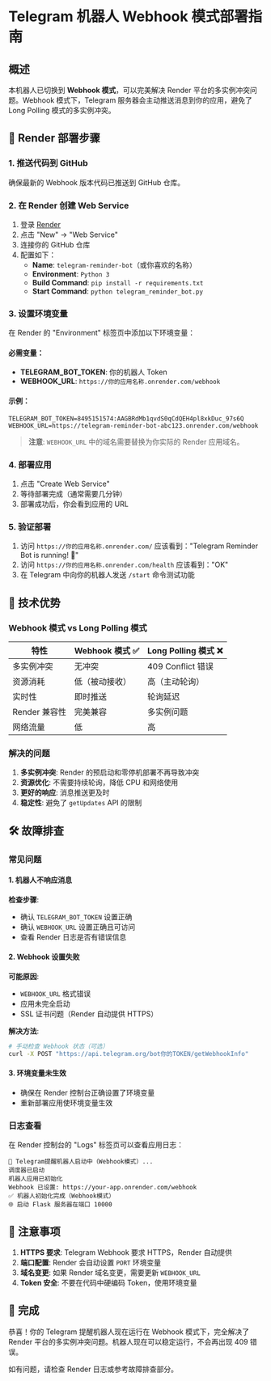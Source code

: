 # Telegram 机器人 Webhook 模式部署指南

## 概述

本机器人已切换到 **Webhook 模式**，可以完美解决 Render 平台的多实例冲突问题。Webhook 模式下，Telegram 服务器会主动推送消息到你的应用，避免了 Long Polling 模式的多实例冲突。

## 🚀 Render 部署步骤

### 1. 推送代码到 GitHub

确保最新的 Webhook 版本代码已推送到 GitHub 仓库。

### 2. 在 Render 创建 Web Service

1. 登录 [Render](https://render.com)
2. 点击 "New" → "Web Service"
3. 连接你的 GitHub 仓库
4. 配置如下：
   - **Name**: `telegram-reminder-bot`（或你喜欢的名称）
   - **Environment**: `Python 3`
   - **Build Command**: `pip install -r requirements.txt`
   - **Start Command**: `python telegram_reminder_bot.py`

### 3. 设置环境变量

在 Render 的 "Environment" 标签页中添加以下环境变量：

#### 必需变量：
- **TELEGRAM_BOT_TOKEN**: 你的机器人 Token
- **WEBHOOK_URL**: `https://你的应用名称.onrender.com/webhook`

#### 示例：
```
TELEGRAM_BOT_TOKEN=8495151574:AAGBRdMb1qvdS0qCdQEH4pl8xkDuc_97s6Q
WEBHOOK_URL=https://telegram-reminder-bot-abc123.onrender.com/webhook
```

> **注意**: `WEBHOOK_URL` 中的域名需要替换为你实际的 Render 应用域名。

### 4. 部署应用

1. 点击 "Create Web Service"
2. 等待部署完成（通常需要几分钟）
3. 部署成功后，你会看到应用的 URL

### 5. 验证部署

1. 访问 `https://你的应用名称.onrender.com/` 应该看到："Telegram Reminder Bot is running! 🤖"
2. 访问 `https://你的应用名称.onrender.com/health` 应该看到："OK"
3. 在 Telegram 中向你的机器人发送 `/start` 命令测试功能

## 🔧 技术优势

### Webhook 模式 vs Long Polling 模式

| 特性 | Webhook 模式 ✅ | Long Polling 模式 ❌ |
|------|----------------|---------------------|
| 多实例冲突 | 无冲突 | 409 Conflict 错误 |
| 资源消耗 | 低（被动接收） | 高（主动轮询） |
| 实时性 | 即时推送 | 轮询延迟 |
| Render 兼容性 | 完美兼容 | 多实例问题 |
| 网络流量 | 低 | 高 |

### 解决的问题

1. **多实例冲突**: Render 的预启动和零停机部署不再导致冲突
2. **资源优化**: 不需要持续轮询，降低 CPU 和网络使用
3. **更好的响应**: 消息推送更及时
4. **稳定性**: 避免了 `getUpdates` API 的限制

## 🛠️ 故障排查

### 常见问题

#### 1. 机器人不响应消息

**检查步骤**:
- 确认 `TELEGRAM_BOT_TOKEN` 设置正确
- 确认 `WEBHOOK_URL` 设置正确且可访问
- 查看 Render 日志是否有错误信息

#### 2. Webhook 设置失败

**可能原因**:
- `WEBHOOK_URL` 格式错误
- 应用未完全启动
- SSL 证书问题（Render 自动提供 HTTPS）

**解决方法**:
```bash
# 手动检查 Webhook 状态（可选）
curl -X POST "https://api.telegram.org/bot你的TOKEN/getWebhookInfo"
```

#### 3. 环境变量未生效

- 确保在 Render 控制台正确设置了环境变量
- 重新部署应用使环境变量生效

### 日志查看

在 Render 控制台的 "Logs" 标签页可以查看应用日志：

```
🤖 Telegram提醒机器人启动中（Webhook模式）...
调度器已启动
机器人应用已初始化
Webhook 已设置: https://your-app.onrender.com/webhook
✅ 机器人初始化完成（Webhook模式）
🌐 启动 Flask 服务器在端口 10000
```

## 📝 注意事项

1. **HTTPS 要求**: Telegram Webhook 要求 HTTPS，Render 自动提供
2. **端口配置**: Render 会自动设置 `PORT` 环境变量
3. **域名变更**: 如果 Render 域名变更，需要更新 `WEBHOOK_URL`
4. **Token 安全**: 不要在代码中硬编码 Token，使用环境变量

## 🎉 完成

恭喜！你的 Telegram 提醒机器人现在运行在 Webhook 模式下，完全解决了 Render 平台的多实例冲突问题。机器人现在可以稳定运行，不会再出现 409 错误。

如有问题，请检查 Render 日志或参考故障排查部分。